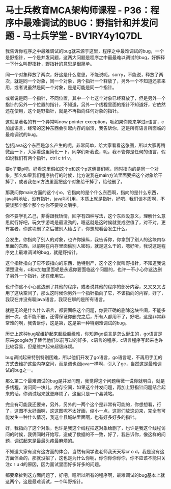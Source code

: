 # 马士兵教育MCA架构师课程 - P36：程序中最难调试的BUG：野指针和并发问题 - 马士兵学堂 - BV1RY4y1Q7DL

我告诉你程序之中最难调试的bug就来源于这里，程序之中最难调试的bug，一个是野指针，一个是并发问题，这两大问题是程序之中最最难以调试的bug，好解释一下什么叫野指针，野指针的意思是很简单。

同一个对象释放了两次，好这是什么意思，不能说呃，sorry，不能说，释放了两次，就是同一个对象，同一个对象，两个指针一个释放了，另外一个不知道还拿来用，或者说虽然是同一个对象，是是可能是同一个指针。

或者说是同一个指针，不同位置，其中一个七这个对象已经释放了，但是另外一个指针的另外一个位置的指针，不知道，另外一个线程里面的指针不知道好，它依然还在使用，这个是野指针，就是不再指向任何对象的指针。

这就是著名的有一个异常叫now pointer exception，呃如果你原来学过c语言，c加加语言，经常的这种东西会引起内存的崩溃，我告诉你，这是所有语言所面临的最难调试的bug。

包括java这个东西是怎么产生的呢，非常简单，给大家看看这张图，所以大家再稍微画一下，大家看这里简化一下，同学们听我说，呃，我不管你是任何的语言，假如说我们有两个指针，ctrl c trl v。

要o了要p吧，好看这里假如这个o和这个p这俩哥们呢，同时指向的是同一个对象，那么如果我们程序执行的时候，比方说我在main方法里面要把这个对象给干掉了，或者我在m方法里面把这个对象给干掉了，给他删了。

那我问你main方面的这个小o，它指向的是个什么东西啊，指向的是什么东西，java叫地址，没有指针，java叫引用，本质上就是指针，好吧，我们谈本质啊，不要谈那个那个那个你你不要咬文嚼字。

你不要学孔乙己，非得跟我矫情，回字有四种写法，这个东西没意义，理解什么意思就行好吧，玩文字游戏是最没劲的，嗯这就是这时候就变成空值了，对不对，更有甚者，你这块删了之后被别人给占了，你想想看会发生什么。

会发生，你指向了别人的对象，也许你操纵，我告诉你，你拿到了别人的这块内存里面的东西，以前啊在内存里面偷别人密码，就是这么干的，嗯好听，我说这是程序史上最难调试的bug，就是野指针。

这个指针指向了它不该指向的东西，他特别严，这个这个就叫野指针，不知道我说清楚没有，c和c加加里面呢是永远你要面临这个问题的，也许一不小心你这边删了另外一个指针，还在使用它。

也许你这不小心这边删了其他的程序，或者说其他的程序的部分内容，又又又又占用了这块空间了，那么这时候你另外一个指针指向了它，不该指向的内容，好了，我现在并没有聊java语言，我现在聊的是所有语言。

就是无论是什么什么语言，都要面临这个问题，你要正确的删除这块空间，不能多删一次，也不能不删，还得保证你删完之后，所有人都用不了，好吧，这是非常非常难的啊，我告诉你，这是第，这是第一种特别难调试的bug。

历史上这种bug呢维护起来超级超级难，你知道go语言是怎么诞生的，go语言是原来google为了替代他们以前写过的好多，c语言的程序，c语言程序写起来也许比较容易，但是维护起来超级麻烦。

bug调试起来特别特别困难，所以他们开发了go语言，go语言呢，不再用手工的方式去维护这些内存空间，而是调也跟java一样啊，引入了gc，当然这是最难调试的bug之一。

那么第二个最难调试的bug是并发问题，我觉得这个问题稍微一说你就明白，就是多线程，访问同一块儿，内存空间，如果这个并发问题，再加上野指针问题结合起来的话，你调试起来就更麻烦了，这里只是一个县城站。

完全有可能我还要来，另外，另外的一两个这个是非常有可能的，你想想看，行了，这图不太好画啊，这这图呢不太好画，缩小一点，这哥们放这边来，完全有可能发生一种什么情况，我这个县城站里面啊，也有好多好多的指针。

好，我指向了这个对象，也许是我这个线程把这对象给删了，也许是我这个线程访问的时候，我俩同时开始写，造成了数据的不一致，好了，我告诉你，像这样的问题，调试起来是最最头疼最麻烦的。

不知道大家有没有这方面的体会，当然有同学说老师我天天写cr o d，我是没有这方面体会的，那就没招了，这也是为什么你呃，你你你你你你，你不应该不能只关注c r u d的原因，因为面试里面好多好多的问题。

都要牵扯到这方面问题了，好吧，嗯所以所有的程序啊，最难调试的bug基本上就这两个，这是最难调试，一个叫野指针。


